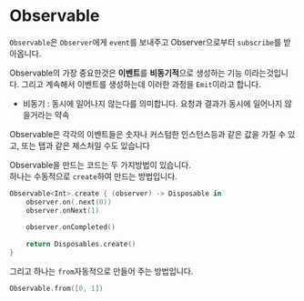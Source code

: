 # Observable

`Observable`은 `Observer`에게 `event`를 보내주고 Observer으로부터 `subscribe`를 받아옵니다.

Observable의 가장 중요한것은 **이벤트**를 **비동기적**으로 생성하는 기능 이라는것입니다. 그리고 계속해서 이벤트를 생성하는데 이러한 과정을 `Emit`이라고 합니다.

* 비동기 : 동시에 일어나지 않는다를 의미합니다. 요청과 결과가 동시에 일어나지 않을거라는 약속

Observable은 각각의 이벤트들은 숫자나 커스텀한 인스턴스등과 같은 값을 가질 수 있고, 또는 탭과 같은 제스처일 수도 있습니다

Observable을 만드는 코드는 두 가지방법이 있습니다.<br>
하나는 수동적으로 `create`하여 만드는 방법입니다.

```swift
Observable<Int>.create { (observer) -> Disposable in
    observer.on(.next(0))
    observer.onNext(1)
    
    observer.onCompleted()
    
    return Disposables.create()
}
```

그리고 하나는 `from`자동적으로 만들어 주는 방법입니다.

```swift
Observable.from([0, 1])
```

